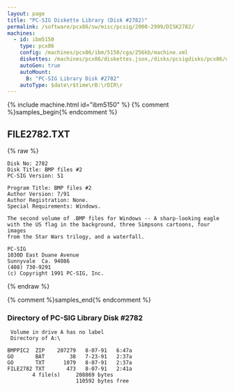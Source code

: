 ```yaml
---
layout: page
title: "PC-SIG Diskette Library (Disk #2782)"
permalink: /software/pcx86/sw/misc/pcsig/2000-2999/DISK2782/
machines:
  - id: ibm5150
    type: pcx86
    config: /machines/pcx86/ibm/5150/cga/256kb/machine.xml
    diskettes: /machines/pcx86/diskettes.json,/disks/pcsigdisks/pcx86/diskettes.json
    autoGen: true
    autoMount:
      B: "PC-SIG Library Disk #2782"
    autoType: $date\r$time\rB:\rDIR\r
---
```


{% include machine.html id="ibm5150" %}
{% comment %}samples_begin{% endcomment %}

## FILE2782.TXT

{% raw %}
```
Disk No: 2782
Disk Title: BMP files #2
PC-SIG Version: S1

Program Title: BMP files #2
Author Version: 7/91
Author Registration: None.
Special Requirements: Windows.

The second volume of .BMP files for Windows -- A sharp-looking eagle
with the US flag in the background, three Simpsons cartoons, four images
from the Star Wars trilogy, and a waterfall.

PC-SIG
1030D East Duane Avenue
Sunnyvale  Ca. 94086
(408) 730-9291
(c) Copyright 1991 PC-SIG, Inc.
```
{% endraw %}

{% comment %}samples_end{% endcomment %}

### Directory of PC-SIG Library Disk #2782

     Volume in drive A has no label
     Directory of A:\

    BMPPIC2  ZIP    207279   8-07-91   6:47a
    GO       BAT        38   7-23-91   2:37a
    GO       TXT      1079   8-07-91   2:37a
    FILE2782 TXT       473   8-07-91   2:41a
            4 file(s)     208869 bytes
                          110592 bytes free
